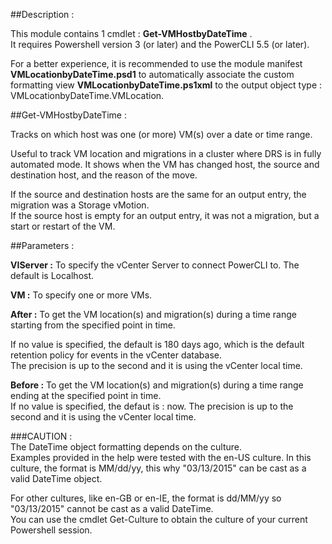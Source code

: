 ##Description :

This module contains 1 cmdlet : **Get-VMHostbyDateTime** .  
It requires Powershell version 3 (or later) and the PowerCLI 5.5 (or later).  

For a better experience, it is recommended to use the module manifest **VMLocationbyDateTime.psd1** to automatically associate the custom formatting view **VMLocationbyDateTime.ps1xml** to the output object type : VMLocationbyDateTime.VMLocation.

##Get-VMHostbyDateTime :

Tracks on which host was one (or more) VM(s) over a date or time range.

Useful to track VM location and migrations in a cluster where DRS is in fully automated mode.
It shows when the VM has changed host, the source and destination host, and the reason of the move.

If the source and destination hosts are the same for an output entry, the migration was a Storage vMotion.  
If the source host is empty for an output entry, it was not a migration, but a start or restart of the VM.

##Parameters :

**VIServer :** To specify the vCenter Server to connect PowerCLI to.
The default is Localhost.

**VM :** To specify one or more VMs.

**After :** To get the VM location(s) and migration(s) during a time range starting from the specified point in time.

If no value is specified, the default is 180 days ago, which is the default retention policy for events in the   vCenter database.  
The precision is up to the second and it is using the vCenter local time.

**Before :** To get the VM location(s) and migration(s) during a time range ending at the specified point in time.  
If no value is specified, the defaut is : now. The precision is up to the second and it is using the vCenter local time.

###CAUTION :  
The DateTime object formatting depends on the culture.  
Examples provided in the help were tested with the en-US culture. In this culture, the format is MM/dd/yy, this why "03/13/2015" can be cast as a valid DateTime object.

For other cultures, like en-GB or en-IE, the format is dd/MM/yy so "03/13/2015" cannot be cast as a valid DateTime.  
You can use the cmdlet Get-Culture to obtain the culture of your current Powershell session.
